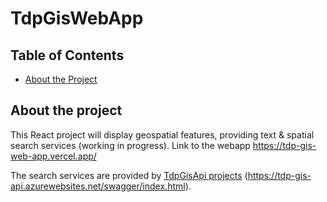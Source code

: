 # TdpGisWebApp


## Table of Contents
* [About the Project](#about-the-project)

  
## About the project
This React project will display geospatial features, providing text & spatial search services (working in progress). 
Link to the webapp https://tdp-gis-web-app.vercel.app/

The search services are provided by [TdpGisApi projects](https://github.com/sagabob/TdpGisApi) (https://tdp-gis-api.azurewebsites.net/swagger/index.html).
